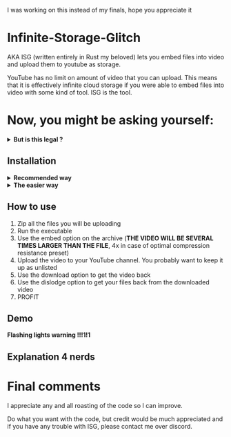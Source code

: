 I was working on this instead of my finals, hope you appreciate it

# Infinite-Storage-Glitch
AKA ISG (written entirely in Rust my beloved) lets you embed files into video and upload them to youtube as storage.

YouTube has no limit on amount of video that you can upload. This means that it is effectively infinite cloud storage if you were able to embed files into video with some kind of tool. ISG is the tool.

# Now, you might be asking yourself:

<details>
<summary><b>But is this legal ?</b></summary>
<b>Maybe ?</b>

I doubt there is any part of the TOS saying that you can't upload videos containing files, but I also did not want to shovel through all the legalese. I still don't condone using this tool for anything serious/large. YouTube might understandably get mad.
</details>

Installation
-------------
<details>
<summary><b>Recommended way</b></summary>
If want to or already have went through the hassle of installing Rust, you can ```git clone``` this repository, then ```cargo build --release``` and run the program. Probably better in case I forget to update the executable.
</details>

<details>
<summary><b>The easier way</b></summary>
1. Download the executable from the releases 
2. Place the executable inside a folder
3. Enjoy
</details>

How to use
-------------
1. Zip all the files you will be uploading
2. Run the executable
3. Use the embed option on the archive (**THE VIDEO WILL BE SEVERAL TIMES LARGER THAN THE FILE**, 4x in case of optimal compression resistance preset)
4. Upload the video to your YouTube channel. You probably want to keep it up as unlisted
5. Use the download option to get the video back
6. Use the dislodge option to get your files back from the downloaded video
7. PROFIT

Demo
-------------
**Flashing lights warning !!!1!1**


Explanation 4 nerds
-------------

# Final comments
I appreciate any and all roasting of the code so I can improve. 

Do what you want with the code, but credit would be much appreciated and if you have any trouble with ISG, please contact me over discord.
